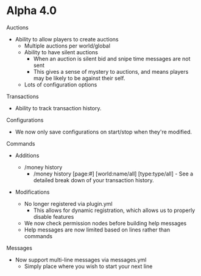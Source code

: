 Alpha 4.0
===========
Auctions
- Ability to allow players to create auctions
  - Multiple auctions per world/global
  - Ability to have silent auctions
    - When an auction is silent bid and snipe time messages are not sent
    - This gives a sense of mystery to auctions, and means players may be likely to be against their self.
  - Lots of configuration options
  
Transactions
- Ability to track transaction history.

Configurations
- We now only save configurations on start/stop when they're modified.

Commands

- Additions
  - /money history
    - /money history [page:#] [world:name/all] [type:type/all] - See a detailed break down of your transaction history.

- Modifications
  - No longer registered via plugin.yml
    - This allows for dynamic registration, which allows us to properly disable features
  - We now check permission nodes before building help messages
  - Help messages are now limited based on lines rather than commands

Messages
- Now support multi-line messages via messages.yml
  - Simply place <newline> where you wish to start your next line